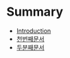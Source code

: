 # Summary

* [Introduction](README.md)
* [천번째문서](tewtss.md)
* [두분째문서](b450-bd84-c9f8-bb38-c11c.md)

